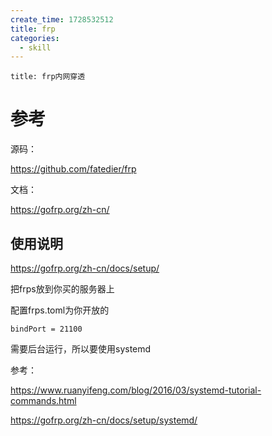 ```yaml
---
create_time: 1728532512
title: frp
categories:
  - skill
---
```



```text
title: frp内网穿透
```

# 参考

源码：

https://github.com/fatedier/frp

文档：

https://gofrp.org/zh-cn/

## 使用说明

https://gofrp.org/zh-cn/docs/setup/

把frps放到你买的服务器上

配置frps.toml为你开放的

```text
bindPort = 21100
```

需要后台运行，所以要使用systemd

参考：

https://www.ruanyifeng.com/blog/2016/03/systemd-tutorial-commands.html

https://gofrp.org/zh-cn/docs/setup/systemd/

